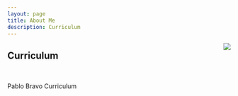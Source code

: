 ```yaml
---
layout: page
title: About Me
description: Curriculum
---
```


<img src="https://www.gravatar.com/avatar/2cf0890a614f42b1148a42ba03166303" align="right"/>

## Curriculum

&nbsp;

Pablo Bravo Curriculum

&nbsp;

&nbsp;

&nbsp;


